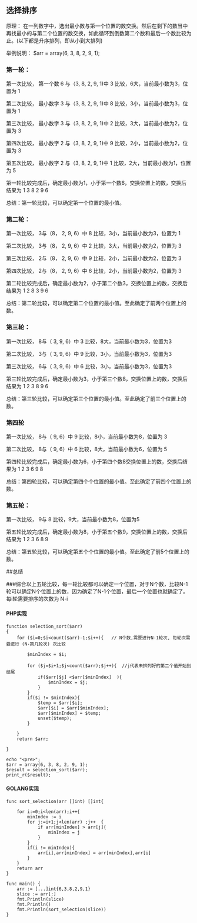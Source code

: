 ## 选择排序

原理： 在一列数字中，选出最小数与第一个位置的数交换。然后在剩下的数当中再找最小的与第二个位置的数交换，如此循环到倒数第二个数和最后一个数比较为止。(以下都是升序排列，即从小到大排列)

举例说明： $arr = array(6, 3, 8, 2, 9, 1);

### 第一轮：
第一次比较， 第一个数 6 与（3,  8,  2,  9,  1)中 3 比较，6大，当前最小数为3，位置为 1

第二次比较， 最小数字 3 与（3,  8,  2,  9,  1)中 8 比较，3小，当前最小数为3，位置为 1

第三次比较， 最小数字 3 与（3,  8,  2,  9,  1)中 2 比较，3大，当前最小数为2，位置为 3

第四次比较， 最小数字 2 与（3,  8,  2,  9,  1)中 9 比较，2小，当前最小数为2，位置为 3

第五次比较， 最小数字 2 与（3,  8,  2,  9,  1)中 1 比较，2大，当前最小数为1，位置为 5

第一轮比较完成后，确定最小数为1，小于第一个数6，交换位置上的数，交换后结果为 1  3  8  2  9  6

总结：第一轮比较，可以确定第一个位置的最小值。


### 第二轮：
第一次比较， 3与（8， 2,  9,  6）中 8 比较，3小，当前最小数为3，位置为 1

第二次比较， 3与（8， 2,  9,  6）中 2 比较，3大，当前最小数为2，位置为 3

第三次比较， 2与（8， 2,  9,  6）中 9 比较，2小，当前最小数为2，位置为 3

第四次比较， 2与（8， 2,  9,  6）中 6 比较，2小，当前最小数为2，位置为 3

第二轮比较完成后，确定最小数为2，小于第二个数3，交换位置上的数，交换后结果为 1  2  8  3  9  6

总结：第二轮比较，可以确定第二个位置的最小值。至此确定了前两个位置上的数。


### 第三轮：

第一次比较， 8与（ 3,  9,  6）中 3 比较，8大，当前最小数为3，位置为3

第二次比较， 3与（ 3,  9,  6）中 9 比较，3小，当前最小数为3，位置为3

第三次比较， 6与（ 3,  9,  6）中 6 比较，3小，当前最小数为3，位置为3

第三轮比较完成后，确定最小数为3，小于第三个数8，交换位置上的数，交换后结果为 1  2  3  8  9  6

总结：第三轮比较，可以确定第三个位置的最小值。至此确定了前三个位置上的数。


### 第四轮

第一次比较， 8与（ 9,  6）中 9 比较，8小，当前最小数为8，位置为 3

第二次比较， 8与（ 9,  6）中 6 比较，8大，当前最小数为6，位置为 5

第四轮比较完成后，确定最小数为6，小于第四个数8交换位置上的数，交换后结果为 1  2  3  6  9  8

总结：第四轮比较，可以确定第四个个位置的最小值。至此确定了前四个位置上的数。


### 第五轮：

第一次比较， 9与 8 比较，9大，当前最小数为8，位置为5

第五轮比较完成后，确定最小数为8，小于第五个数9，交换位置上的数，交换后结果为 1  2  3  6  8  9

总结：第五轮比较，可以确定第五个个位置的最小值。至此确定了前5个位置上的数。



##总结

###综合以上五轮比较，每一轮比较都可以确定一个位置，对于N个数，比较N-1轮可以确定N个位置上的数，因为确定了N-1个位置，最后一个位置也就确定了。每i轮需要排序的次数为 N-i


#### PHP实现
```
function selection_sort($arr)
{
    for ($i=0;$i<count($arr)-1;$i++){   // N个数,需要进行N-1轮次, 每轮次需要进行 (N-第几轮次) 次比较

        $minIndex = $i;

        for ($j=$i+1;$j<count($arr);$j++){  //j代表未排列好的第二个值开始到结尾
            if($arr[$j] <$arr[$minIndex]  ){
                $minIndex = $j;
            }
        }
        if($i != $minIndex){
            $temp = $arr[$i];
            $arr[$i] = $arr[$minIndex];
            $arr[$minIndex] = $temp;
            unset($temp);
        }

    }
    return $arr;

}

echo "<pre>";
$arr = array(6, 3, 8, 2, 9, 1);
$result = selection_sort($arr);
print_r($result);

```


#### GOLANG实现
```
func sort_selection(arr []int) []int{

	for i:=0;i<len(arr);i++{
		minIndex := i
		for j:=i+1;j<len(arr) ;j++  {
			if arr[minIndex] > arr[j]{
				minIndex = j
			}
		}
		if(i != minIndex){
			arr[i],arr[minIndex] = arr[minIndex],arr[i]
		}
	}
	return arr
}

func main() {
	arr := [...]int{6,3,8,2,9,1}
	slice := arr[:]
	fmt.Println(slice)
	fmt.Println()
	fmt.Println(sort_selection(slice))
}
```